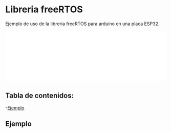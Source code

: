 # Libreria freeRTOS

Ejemplo de uso de la libreria freeRTOS para arduino en una placa ESP32.

![freeRTOS](/src/svg/logo.svg)

## Tabla de contenidos:

-[Ejemplo](#ejemplo)

## Ejemplo
